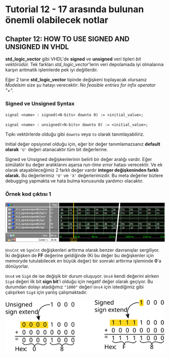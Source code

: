 # Tutorial 12 - 17 arasında bulunan önemli olabilecek notlar

## Chapter 12: HOW TO USE SIGNED AND UNSIGNED IN VHDL

**std_logic_vector** gibi VHDL'de **signed** ve **unsigned** veri tipleri *bit vektörüdür.* Tek farkları *std_logic_vector*'lerin veri depolamada iyi olmalarına karşın aritmatik işlemlerde pek iyi değillerdir.

Eğer 2 tane **std_logic_vector** tipinde değişkeni toplayacak olursanız *Modelsim* size şu hatayı verecektir: *No feasible entries for infix operator "+".* 

### Signed ve Unsigned Syntax

`signal <name> : signed(<N-bits> downto 0) := <initial_value>;`

`signal <name> : unsigned(<N-bits> downto 0) := <initial_value>;`

Tıpkı vektörlerde olduğu gibi `downto` veya `to` olarak tanımlayabiliriz.

Initial değer opsiyonel olduğu için, eğer bir değer tanımlamazsanız **default olarak** `'U'` değeri atanacaktır tüm bit değerlerine.

Signed ve Unsigned değişkenlerinin belirli bir değer aralığı vardır. Eğer simülatör bu değer aralıklarını aşarsa *run-time error* hatası verecektir. Ve ek olarak atayabileceğimiz 2 farklı değer vardır **integer değişkeninden farklı olarak.** Bu değerlerimiz `'U'` ve `'X'` değerlerimizdir. Bu meta değerler bizlere debugging yapmakta ve hata bulma konusunda yardımcı olacaktır.

### Örnek kod çıktısı 1

![Çıktı 1](T12_1.png)

`UnsCnt` ve `SgnCnt` değişkenleri arttırma olarak benzer davranışlar sergiliyor. İki değişken de **FF** değerine geldiğinde (Ki bu değer bu değişkenler için memoryde tutulabilecek en büyük değer) bir sonraki arttırma işleminde **0**'a dönüyorlar.

`Uns4` ve `Sig4` de ise değişik bir durum oluşuyor. `Uns4` kendi değerini alırken `Sig4` değeri ilk bit **sign bit**'i olduğu için negatif değer olarak geçiyor. Bu durumdan dolayı atadığımız `"1000"` değeri `Uns4` için istediğimiz gibi çalışırken `Sig4` için yanlış çalışmaktadır.

![Çıktı 2](T12_2.svg)
